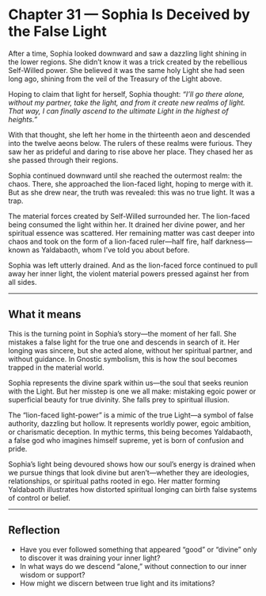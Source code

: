 # Chapter 31 — Sophia Is Deceived by the False Light

After a time, Sophia looked downward and saw a dazzling light shining in the lower regions. She didn’t know it was a trick created by the rebellious Self-Willed power. She believed it was the same holy Light she had seen long ago, shining from the veil of the Treasury of the Light above.

Hoping to claim that light for herself, Sophia thought: *“I’ll go there alone, without my partner, take the light, and from it create new realms of light. That way, I can finally ascend to the ultimate Light in the highest of heights.”*

With that thought, she left her home in the thirteenth aeon and descended into the twelve aeons below. The rulers of these realms were furious. They saw her as prideful and daring to rise above her place. They chased her as she passed through their regions.

Sophia continued downward until she reached the outermost realm: the chaos. There, she approached the lion-faced light, hoping to merge with it. But as she drew near, the truth was revealed: this was no true light. It was a trap.

The material forces created by Self-Willed surrounded her. The lion-faced being consumed the light within her. It drained her divine power, and her spiritual essence was scattered. Her remaining matter was cast deeper into chaos and took on the form of a lion-faced ruler—half fire, half darkness—known as Yaldabaoth, whom I’ve told you about before.

Sophia was left utterly drained. And as the lion-faced force continued to pull away her inner light, the violent material powers pressed against her from all sides.

---

## What it means

This is the turning point in Sophia’s story—the moment of her fall. She mistakes a false light for the true one and descends in search of it. Her longing was sincere, but she acted alone, without her spiritual partner, and without guidance. In Gnostic symbolism, this is how the soul becomes trapped in the material world.

Sophia represents the divine spark within us—the soul that seeks reunion with the Light. But her misstep is one we all make: mistaking egoic power or superficial beauty for true divinity. She falls prey to spiritual illusion.

The “lion-faced light-power” is a mimic of the true Light—a symbol of false authority, dazzling but hollow. It represents worldly power, egoic ambition, or charismatic deception. In mythic terms, this being becomes Yaldabaoth, a false god who imagines himself supreme, yet is born of confusion and pride.

Sophia’s light being devoured shows how our soul’s energy is drained when we pursue things that look divine but aren’t—whether they are ideologies, relationships, or spiritual paths rooted in ego. Her matter forming Yaldabaoth illustrates how distorted spiritual longing can birth false systems of control or belief.

---

## Reflection

* Have you ever followed something that appeared “good” or “divine” only to discover it was draining your inner light?
* In what ways do we descend “alone,” without connection to our inner wisdom or support?
* How might we discern between true light and its imitations?
